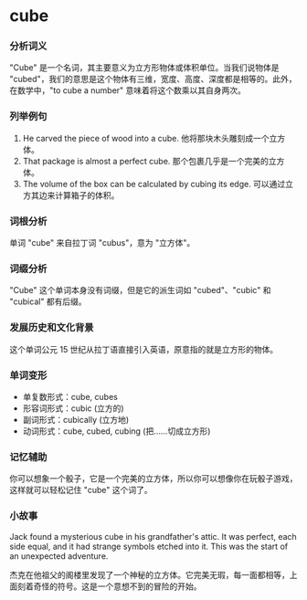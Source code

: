 # cube

### 分析词义

  

"Cube" 是一个名词，其主要意义为立方形物体或体积单位。当我们说物体是 "cubed"，我们的意思是这个物体有三维，宽度、高度、深度都是相等的。此外，在数学中，"to cube a number" 意味着将这个数乘以其自身两次。

  

### 列举例句

  

1.  He carved the piece of wood into a cube. 他将那块木头雕刻成一个立方体。
2.  That package is almost a perfect cube. 那个包裹几乎是一个完美的立方体。
3.  The volume of the box can be calculated by cubing its edge. 可以通过立方其边来计算箱子的体积。

  

### 词根分析

  

单词 "cube" 来自拉丁词 "cubus"，意为 "立方体"。

  

### 词缀分析

  

"Cube" 这个单词本身没有词缀，但是它的派生词如 "cubed"、"cubic" 和 "cubical" 都有后缀。

  

### 发展历史和文化背景

  

这个单词公元 15 世纪从拉丁语直接引入英语，原意指的就是立方形的物体。

  

### 单词变形

  

*   单复数形式：cube, cubes
*   形容词形式：cubic (立方的)
*   副词形式：cubically (立方地)
*   动词形式：cube, cubed, cubing (把……切成立方形)

  

### 记忆辅助

  

你可以想象一个骰子，它是一个完美的立方体，所以你可以想像你在玩骰子游戏，这样就可以轻松记住 "cube" 这个词了。

  

### 小故事

  

Jack found a mysterious cube in his grandfather's attic. It was perfect, each side equal, and it had strange symbols etched into it. This was the start of an unexpected adventure.

  

杰克在他祖父的阁楼里发现了一个神秘的立方体。它完美无瑕，每一面都相等，上面刻着奇怪的符号。这是一个意想不到的冒险的开始。
